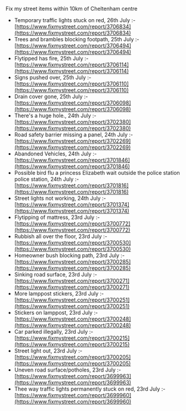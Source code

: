 Fix my street items within 10km of Cheltenham centre

<!-- fix_marker starts -->

- Temporary traffic lights stuck on red, 26th July :- [https://www.fixmystreet.com/report/3706834](https://www.fixmystreet.com/report/3706834)
- Trees and brambles blocking footpath, 25th July :- [https://www.fixmystreet.com/report/3706494](https://www.fixmystreet.com/report/3706494)
- Flytipped has fire, 25th July :- [https://www.fixmystreet.com/report/3706114](https://www.fixmystreet.com/report/3706114)
- Signs pushed over, 25th July :- [https://www.fixmystreet.com/report/3706110](https://www.fixmystreet.com/report/3706110)
- Drain cover gone, 25th July :- [https://www.fixmystreet.com/report/3706098](https://www.fixmystreet.com/report/3706098)
- There's a huge hole., 24th July :- [https://www.fixmystreet.com/report/3702380](https://www.fixmystreet.com/report/3702380)
- Road safety barrier missing a panel, 24th July :- [https://www.fixmystreet.com/report/3702269](https://www.fixmystreet.com/report/3702269)
- Abandoned Vehicles, 24th July :- [https://www.fixmystreet.com/report/3701846](https://www.fixmystreet.com/report/3701846)
- Possible bird flu a princess Elizabeth wait outside the police station police station, 24th July :- [https://www.fixmystreet.com/report/3701816](https://www.fixmystreet.com/report/3701816)
- Street lights not working, 24th July :- [https://www.fixmystreet.com/report/3701374](https://www.fixmystreet.com/report/3701374)
- Flytipping of mattress, 23rd July :- [https://www.fixmystreet.com/report/3700772](https://www.fixmystreet.com/report/3700772)
- Rubbish all over the floor, 23rd July :- [https://www.fixmystreet.com/report/3700530](https://www.fixmystreet.com/report/3700530)
- Homeowner bush blocking path, 23rd July :- [https://www.fixmystreet.com/report/3700285](https://www.fixmystreet.com/report/3700285)
- Sinking road surface, 23rd July :- [https://www.fixmystreet.com/report/3700271](https://www.fixmystreet.com/report/3700271)
- More lamppost stickers, 23rd July :- [https://www.fixmystreet.com/report/3700251](https://www.fixmystreet.com/report/3700251)
- Stickers on lamppost, 23rd July :- [https://www.fixmystreet.com/report/3700248](https://www.fixmystreet.com/report/3700248)
- Car parked illegally, 23rd July :- [https://www.fixmystreet.com/report/3700215](https://www.fixmystreet.com/report/3700215)
- Street light out, 23rd July :- [https://www.fixmystreet.com/report/3700205](https://www.fixmystreet.com/report/3700205)
- Uneven road surface/potholes, 23rd July :- [https://www.fixmystreet.com/report/3699963](https://www.fixmystreet.com/report/3699963)
- Thee way traffic lights permanently stuck on red, 23rd July :- [https://www.fixmystreet.com/report/3699960](https://www.fixmystreet.com/report/3699960)

<!-- fix_marker ends -->